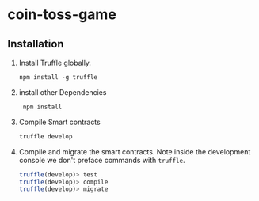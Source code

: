 # coin-toss-game

## Installation

1. Install Truffle globally.
    ```javascript
    npm install -g truffle
    ```

2. install other Dependencies
   ```javascript
    npm install
    ```

3. Compile Smart contracts
    ```javascript
    truffle develop
    ```
4. Compile and migrate the smart contracts. Note inside the development console we don't preface commands with `truffle`.
    ```javascript
    truffle(develop)> test
    truffle(develop)> compile
    truffle(develop)> migrate
    ```
